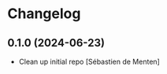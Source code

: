 Changelog
=========


0.1.0 (2024-06-23)
------------------
- Clean up initial repo [Sébastien de Menten]
